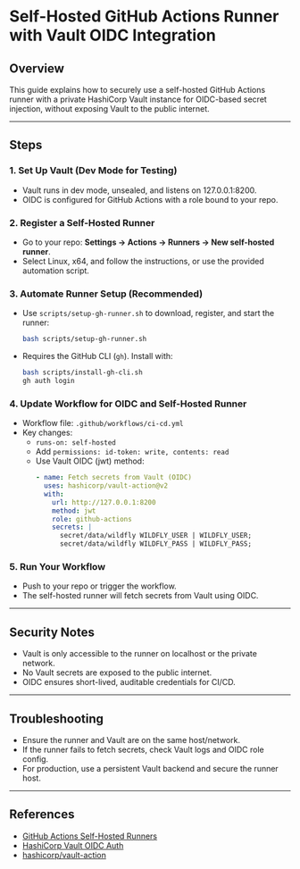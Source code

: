 # Self-Hosted GitHub Actions Runner with Vault OIDC Integration

## Overview
This guide explains how to securely use a self-hosted GitHub Actions runner with a private HashiCorp Vault instance for OIDC-based secret injection, without exposing Vault to the public internet.

---

## Steps

### 1. Set Up Vault (Dev Mode for Testing)
- Vault runs in dev mode, unsealed, and listens on 127.0.0.1:8200.
- OIDC is configured for GitHub Actions with a role bound to your repo.

### 2. Register a Self-Hosted Runner
- Go to your repo: **Settings → Actions → Runners → New self-hosted runner**.
- Select Linux, x64, and follow the instructions, or use the provided automation script.

### 3. Automate Runner Setup (Recommended)
- Use `scripts/setup-gh-runner.sh` to download, register, and start the runner:
  ```bash
  bash scripts/setup-gh-runner.sh
  ```
- Requires the GitHub CLI (`gh`). Install with:
  ```bash
  bash scripts/install-gh-cli.sh
  gh auth login
  ```

### 4. Update Workflow for OIDC and Self-Hosted Runner
- Workflow file: `.github/workflows/ci-cd.yml`
- Key changes:
  - `runs-on: self-hosted`
  - Add `permissions: id-token: write, contents: read`
  - Use Vault OIDC (jwt) method:
    ```yaml
    - name: Fetch secrets from Vault (OIDC)
      uses: hashicorp/vault-action@v2
      with:
        url: http://127.0.0.1:8200
        method: jwt
        role: github-actions
        secrets: |
          secret/data/wildfly WILDFLY_USER | WILDFLY_USER;
          secret/data/wildfly WILDFLY_PASS | WILDFLY_PASS;
    ```

### 5. Run Your Workflow
- Push to your repo or trigger the workflow.
- The self-hosted runner will fetch secrets from Vault using OIDC.

---

## Security Notes
- Vault is only accessible to the runner on localhost or the private network.
- No Vault secrets are exposed to the public internet.
- OIDC ensures short-lived, auditable credentials for CI/CD.

---

## Troubleshooting
- Ensure the runner and Vault are on the same host/network.
- If the runner fails to fetch secrets, check Vault logs and OIDC role config.
- For production, use a persistent Vault backend and secure the runner host.

---

## References
- [GitHub Actions Self-Hosted Runners](https://docs.github.com/en/actions/hosting-your-own-runners/about-self-hosted-runners)
- [HashiCorp Vault OIDC Auth](https://developer.hashicorp.com/vault/docs/auth/jwt)
- [hashicorp/vault-action](https://github.com/hashicorp/vault-action)
